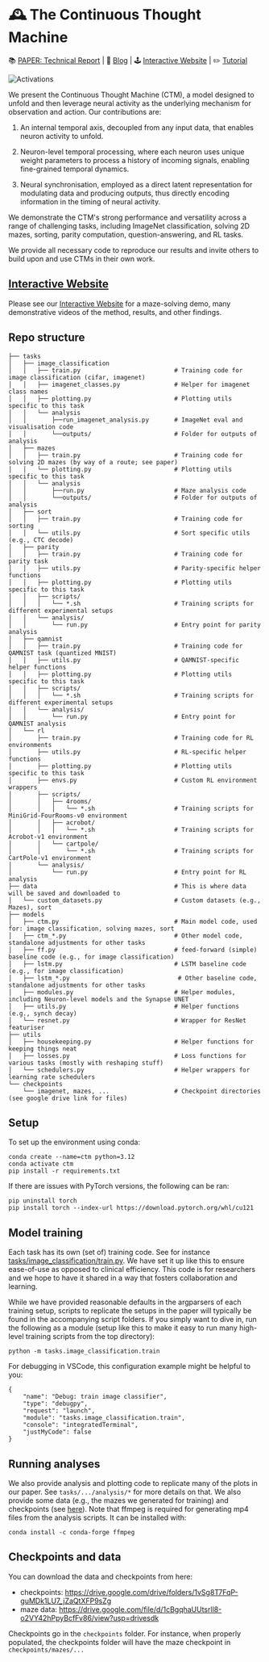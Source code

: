 # 🕰️ The Continuous Thought Machine

📚 [PAPER: Technical Report](https://arxiv.org/abs/2505.05522) | 📝 [Blog](https://sakana.ai/ctm/) | 🕹️ [Interactive Website](https://pub.sakana.ai/ctm) | ✏️ [Tutorial](examples/01_mnist.ipynb)

![Activations](assets/activations.gif)

We present the Continuous Thought Machine (CTM), a model designed to unfold and then leverage neural activity as the underlying mechanism for observation and action. Our contributions are:

1. An internal temporal axis, decoupled from any input data, that enables neuron activity to unfold.

2. Neuron-level temporal processing, where each neuron uses unique weight parameters to process a history of incoming signals, enabling fine-grained temporal dynamics.

3. Neural synchronisation, employed as a direct latent representation for modulating data and producing outputs, thus directly encoding information in the timing of neural activity.

We demonstrate the CTM's strong performance and versatility across a range of challenging tasks, including ImageNet classification, solving 2D mazes, sorting, parity computation, question-answering, and RL tasks.

We provide all necessary code to reproduce our results and invite others to build upon and use CTMs in their own work.

## [Interactive Website](https://pub.sakana.ai/ctm)
Please see our [Interactive Website](https://pub.sakana.ai/ctm) for a maze-solving demo, many demonstrative videos of the method, results, and other findings. 


## Repo structure
```
├── tasks
│   ├── image_classification
│   │   ├── train.py                          # Training code for image classification (cifar, imagenet)
│   │   ├── imagenet_classes.py               # Helper for imagenet class names
│   │   ├── plotting.py                       # Plotting utils specific to this task
│   │   └── analysis
│   │       ├──run_imagenet_analysis.py       # ImageNet eval and visualisation code
│   │       └──outputs/                       # Folder for outputs of analysis
│   ├── mazes
│   │   ├── train.py                          # Training code for solving 2D mazes (by way of a route; see paper)
│   │   └── plotting.py                       # Plotting utils specific to this task
│   │   └── analysis
│   │       ├──run.py                         # Maze analysis code
│   │       └──outputs/                       # Folder for outputs of analysis
│   ├── sort
│   │   ├── train.py                          # Training code for sorting
│   │   └── utils.py                          # Sort specific utils (e.g., CTC decode)
│   ├── parity
│   │   ├── train.py                          # Training code for parity task
│   │   ├── utils.py                          # Parity-specific helper functions
│   │   ├── plotting.py                       # Plotting utils specific to this task
│   │   ├── scripts/
│   │   │   └── *.sh                          # Training scripts for different experimental setups
│   │   └── analysis/
│   │       └── run.py                        # Entry point for parity analysis
│   ├── qamnist
│   │   ├── train.py                          # Training code for QAMNIST task (quantized MNIST)
│   │   ├── utils.py                          # QAMNIST-specific helper functions
│   │   ├── plotting.py                       # Plotting utils specific to this task
│   │   ├── scripts/
│   │   │   └── *.sh                          # Training scripts for different experimental setups
│   │   └── analysis/
│   │       └── run.py                        # Entry point for QAMNIST analysis
│   └── rl
│       ├── train.py                          # Training code for RL environments
│       ├── utils.py                          # RL-specific helper functions
│       ├── plotting.py                       # Plotting utils specific to this task
│       ├── envs.py                           # Custom RL environment wrappers
│       ├── scripts/
│       │   ├── 4rooms/
│       │   │   └── *.sh                      # Training scripts for MiniGrid-FourRooms-v0 environment
│       │   ├── acrobot/
│       │   │   └── *.sh                      # Training scripts for Acrobot-v1 environment
│       │   └── cartpole/
│       │       └── *.sh                      # Training scripts for CartPole-v1 environment
│       └── analysis/
│           └── run.py                        # Entry point for RL analysis
├── data                                      # This is where data will be saved and downloaded to
│   └── custom_datasets.py                    # Custom datasets (e.g., Mazes), sort
├── models
│   ├── ctm.py                                # Main model code, used for: image classification, solving mazes, sort
│   ├── ctm_*.py                              # Other model code, standalone adjustments for other tasks
│   ├── ff.py                                 # feed-forward (simple) baseline code (e.g., for image classification)
│   ├── lstm.py                               # LSTM baseline code (e.g., for image classification)
│   ├── lstm_*.py                              # Other baseline code, standalone adjustments for other tasks
│   ├── modules.py                            # Helper modules, including Neuron-level models and the Synapse UNET
│   ├── utils.py                              # Helper functions (e.g., synch decay)
│   └── resnet.py                             # Wrapper for ResNet featuriser
├── utils
│   ├── housekeeping.py                       # Helper functions for keeping things neat
│   ├── losses.py                             # Loss functions for various tasks (mostly with reshaping stuff)
│   └── schedulers.py                         # Helper wrappers for learning rate schedulers
└── checkpoints
    └── imagenet, mazes, ...                  # Checkpoint directories (see google drive link for files)

```

## Setup
To set up the environment using conda:

```
conda create --name=ctm python=3.12
conda activate ctm
pip install -r requirements.txt
```

If there are issues with PyTorch versions, the following can be ran:
```
pip uninstall torch
pip install torch --index-url https://download.pytorch.org/whl/cu121
```

## Model training
Each task has its own (set of) training code. See for instance [tasks/image_classification/train.py](tasks/image_classification/train.py). We have set it up like this to ensure ease-of-use as opposed to clinical efficiency. This code is for researchers and we hope to have it shared in a way that fosters collaboration and learning. 

While we have provided reasonable defaults in the argparsers of each training setup, scripts to replicate the setups in the paper will typically be found in the accompanying script folders. If you simply want to dive in, run the following as a module (setup like this to make it easy to run many high-level training scripts from the top directory):

```
python -m tasks.image_classification.train
```
For debugging in VSCode, this configuration example might be helpful to you:
```
{
    "name": "Debug: train image classifier",
    "type": "debugpy",
    "request": "launch",
    "module": "tasks.image_classification.train",
    "console": "integratedTerminal",
    "justMyCode": false
}
```


## Running analyses

We also provide analysis and plotting code to replicate many of the plots in our paper. See `tasks/.../analysis/*` for more details on that. We also provide some data (e.g., the mazes we generated for training) and checkpoints (see [here](#checkpoints-and-data)). Note that ffmpeg is required for generating mp4 files from the analysis scripts. It can be installed with:
```
conda install -c conda-forge ffmpeg
```


## Checkpoints and data
You can download the data and checkpoints from here: 
- checkpoints: https://drive.google.com/drive/folders/1vSg8T7FqP-guMDk1LU7_jZaQtXFP9sZg
- maze data: https://drive.google.com/file/d/1cBgqhaUUtsrll8-o2VY42hPpyBcfFv86/view?usp=drivesdk

Checkpoints go in the `checkpoints` folder. For instance, when properly populated, the checkpoints folder will have the maze checkpoint in `checkpoints/mazes/...`
